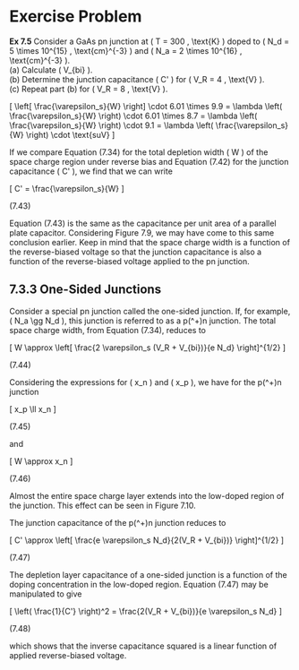 # Exercise Problem

**Ex 7.5** Consider a GaAs pn junction at \( T = 300 \, \text{K} \) doped to \( N_d = 5 \times 10^{15} \, \text{cm}^{-3} \) and \( N_a = 2 \times 10^{16} \, \text{cm}^{-3} \).  
(a) Calculate \( V_{bi} \).  
(b) Determine the junction capacitance \( C' \) for \( V_R = 4 \, \text{V} \).  
(c) Repeat part (b) for \( V_R = 8 \, \text{V} \).

\[
\left[ \frac{\varepsilon_s}{W} \right] \cdot 6.01 \times 9.9 = \lambda \left( \frac{\varepsilon_s}{W} \right) \cdot 6.01 \times 8.7 = \lambda \left( \frac{\varepsilon_s}{W} \right) \cdot 9.1 = \lambda \left( \frac{\varepsilon_s}{W} \right) \cdot \text{suV}
\]

If we compare Equation (7.34) for the total depletion width \( W \) of the space charge region under reverse bias and Equation (7.42) for the junction capacitance \( C' \), we find that we can write

\[
C' = \frac{\varepsilon_s}{W}
\]

(7.43)

Equation (7.43) is the same as the capacitance per unit area of a parallel plate capacitor. Considering Figure 7.9, we may have come to this same conclusion earlier. Keep in mind that the space charge width is a function of the reverse-biased voltage so that the junction capacitance is also a function of the reverse-biased voltage applied to the pn junction.

## 7.3.3 One-Sided Junctions

Consider a special pn junction called the one-sided junction. If, for example, \( N_a \gg N_d \), this junction is referred to as a p\(^+\)n junction. The total space charge width, from Equation (7.34), reduces to

\[
W \approx \left[ \frac{2 \varepsilon_s (V_R + V_{bi})}{e N_d} \right]^{1/2}
\]

(7.44)

Considering the expressions for \( x_n \) and \( x_p \), we have for the p\(^+\)n junction

\[
x_p \ll x_n
\]

(7.45)

and

\[
W \approx x_n
\]

(7.46)

Almost the entire space charge layer extends into the low-doped region of the junction. This effect can be seen in Figure 7.10.

The junction capacitance of the p\(^+\)n junction reduces to

\[
C' \approx \left[ \frac{e \varepsilon_s N_d}{2(V_R + V_{bi})} \right]^{1/2}
\]

(7.47)

The depletion layer capacitance of a one-sided junction is a function of the doping concentration in the low-doped region. Equation (7.47) may be manipulated to give

\[
\left( \frac{1}{C'} \right)^2 = \frac{2(V_R + V_{bi})}{e \varepsilon_s N_d}
\]

(7.48)

which shows that the inverse capacitance squared is a linear function of applied reverse-biased voltage.